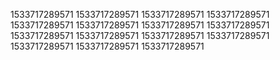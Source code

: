 1533717289571
1533717289571
1533717289571
1533717289571
1533717289571
1533717289571
1533717289571
1533717289571
1533717289571
1533717289571
1533717289571
1533717289571
1533717289571
1533717289571
1533717289571